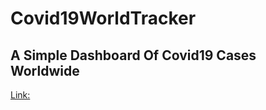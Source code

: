 # Covid19WorldTracker

<h2> A Simple Dashboard Of Covid19 Cases Worldwide</h2>
<a href = "https://covid19worldtrackerproject.netlify.app/" target="_blank">Link:</a>
